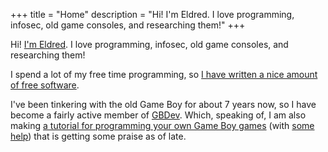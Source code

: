+++
title = "Home"
description = "Hi! I'm Eldred. I love programming, infosec, old game consoles, and researching them!"
+++

Hi!
[I'm Eldred](@/about.md).
I love programming, infosec, old game consoles, and researching them!

I spend a lot of my free time programming, so [I have written a nice amount of free software](https://github.com/ISSOtm).

I've been tinkering with the old Game Boy for about 7 years now, so I have become a fairly active member of [GBDev](//gbdev.io).
Which, speaking of, I am also making [a tutorial for programming your own Game Boy games](//gbdev.io/gb-asm-tutorial) (with [some help](//github.com/gbdev/gb-asm-tutorial/contributors)) that is getting some praise as of late.
